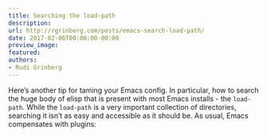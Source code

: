 ```yaml
---
title: Searching the load-path
description:
url: http://rgrinberg.com/posts/emacs-search-load-path/
date: 2017-02-06T00:00:00-00:00
preview_image:
featured:
authors:
- Rudi Grinberg
---
```


<p>Here&rsquo;s another tip for taming your Emacs config. In particular, how to search
the huge body of elisp that is present with most Emacs installs - the
<code class="docutils literal notranslate"><span class="pre">load-path</span></code>. While the <code class="docutils literal notranslate"><span class="pre">load-path</span></code> is a very important collection of
directories, searching it isn&rsquo;t as easy and accessible as it should be. As
usual, Emacs compensates with plugins:</p>

